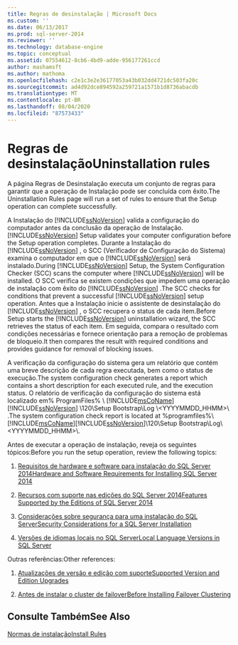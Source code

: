 ```yaml
---
title: Regras de desinstalação | Microsoft Docs
ms.custom: ''
ms.date: 06/13/2017
ms.prod: sql-server-2014
ms.reviewer: ''
ms.technology: database-engine
ms.topic: conceptual
ms.assetid: 07554612-8cb6-4bd9-adde-956177261ccd
author: mashamsft
ms.author: mathoma
ms.openlocfilehash: c2e1c3e2e36177053a43b032dd4721dc503fa20c
ms.sourcegitcommit: ad4d92dce894592a259721a1571b1d8736abacdb
ms.translationtype: MT
ms.contentlocale: pt-BR
ms.lasthandoff: 08/04/2020
ms.locfileid: "87573433"
---
```

# <a name="uninstallation-rules"></a><span data-ttu-id="aaa23-102">Regras de desinstalação</span><span class="sxs-lookup"><span data-stu-id="aaa23-102">Uninstallation rules</span></span>
  <span data-ttu-id="aaa23-103">A página Regras de Desinstalação executa um conjunto de regras para garantir que a operação de Instalação pode ser concluída com êxito.</span><span class="sxs-lookup"><span data-stu-id="aaa23-103">The Uninstallation Rules page will run a set of rules to ensure that the Setup operation can complete successfully.</span></span>  
  
 <span data-ttu-id="aaa23-104">A Instalação do [!INCLUDE[ssNoVersion](../../includes/ssnoversion-md.md)] valida a configuração do computador antes da conclusão da operação de Instalação.</span><span class="sxs-lookup"><span data-stu-id="aaa23-104">[!INCLUDE[ssNoVersion](../../includes/ssnoversion-md.md)] Setup validates your computer configuration before the Setup operation completes.</span></span> <span data-ttu-id="aaa23-105">Durante a Instalação do [!INCLUDE[ssNoVersion](../../includes/ssnoversion-md.md)] , o SCC (Verificador de Configuração do Sistema) examina o computador em que o [!INCLUDE[ssNoVersion](../../includes/ssnoversion-md.md)] será instalado.</span><span class="sxs-lookup"><span data-stu-id="aaa23-105">During [!INCLUDE[ssNoVersion](../../includes/ssnoversion-md.md)] Setup, the System Configuration Checker (SCC) scans the computer where [!INCLUDE[ssNoVersion](../../includes/ssnoversion-md.md)] will be installed.</span></span> <span data-ttu-id="aaa23-106">O SCC verifica se existem condições que impedem uma operação de instalação com êxito do [!INCLUDE[ssNoVersion](../../includes/ssnoversion-md.md)] .</span><span class="sxs-lookup"><span data-stu-id="aaa23-106">The SCC checks for conditions that prevent a successful [!INCLUDE[ssNoVersion](../../includes/ssnoversion-md.md)] setup operation.</span></span> <span data-ttu-id="aaa23-107">Antes que a Instalação inicie o assistente de desinstalação do [!INCLUDE[ssNoVersion](../../includes/ssnoversion-md.md)] , o SCC recupera o status de cada item.</span><span class="sxs-lookup"><span data-stu-id="aaa23-107">Before Setup starts the [!INCLUDE[ssNoVersion](../../includes/ssnoversion-md.md)] uninstallation wizard, the SCC retrieves the status of each item.</span></span> <span data-ttu-id="aaa23-108">Em seguida, compara o resultado com condições necessárias e fornece orientação para a remoção de problemas de bloqueio.</span><span class="sxs-lookup"><span data-stu-id="aaa23-108">It then compares the result with required conditions and provides guidance for removal of blocking issues.</span></span>  
  
 <span data-ttu-id="aaa23-109">A verificação da configuração do sistema gera um relatório que contém uma breve descrição de cada regra executada, bem como o status de execução.</span><span class="sxs-lookup"><span data-stu-id="aaa23-109">The system configuration check generates a report which contains a short description for each executed rule, and the execution status.</span></span> <span data-ttu-id="aaa23-110">O relatório de verificação da configuração do sistema está localizado em% ProgramFiles% \\ [!INCLUDE[msCoName](../../includes/msconame-md.md)] [!INCLUDE[ssNoVersion](../../includes/ssnoversion-md.md)] \120\Setup Bootstrap\Log \\<YYYYMMDD_HHMM>\\ .</span><span class="sxs-lookup"><span data-stu-id="aaa23-110">The system configuration check report is located at %programfiles%\\[!INCLUDE[msCoName](../../includes/msconame-md.md)][!INCLUDE[ssNoVersion](../../includes/ssnoversion-md.md)]\120\Setup Bootstrap\Log\\<YYYYMMDD_HHMM>\\.</span></span>  
  
 <span data-ttu-id="aaa23-111">Antes de executar a operação de instalação, reveja os seguintes tópicos:</span><span class="sxs-lookup"><span data-stu-id="aaa23-111">Before you run the setup operation, review the following topics:</span></span>  
  
1.  [<span data-ttu-id="aaa23-112">Requisitos de hardware e software para instalação do SQL Server 2014</span><span class="sxs-lookup"><span data-stu-id="aaa23-112">Hardware and Software Requirements for Installing SQL Server 2014</span></span>](hardware-and-software-requirements-for-installing-sql-server.md)  
  
2.  [<span data-ttu-id="aaa23-113">Recursos com suporte nas edições do SQL Server 2014</span><span class="sxs-lookup"><span data-stu-id="aaa23-113">Features Supported by the Editions of SQL Server 2014</span></span>](../../../2014/getting-started/features-supported-by-the-editions-of-sql-server-2014.md)  
  
3.  [<span data-ttu-id="aaa23-114">Considerações sobre segurança para uma instalação do SQL Server</span><span class="sxs-lookup"><span data-stu-id="aaa23-114">Security Considerations for a SQL Server Installation</span></span>](../../../2014/sql-server/install/security-considerations-for-a-sql-server-installation.md)  
  
4.  [<span data-ttu-id="aaa23-115">Versões de idiomas locais no SQL Server</span><span class="sxs-lookup"><span data-stu-id="aaa23-115">Local Language Versions in SQL Server</span></span>](../../../2014/sql-server/install/local-language-versions-in-sql-server.md)  
  
 <span data-ttu-id="aaa23-116">Outras referências:</span><span class="sxs-lookup"><span data-stu-id="aaa23-116">Other references:</span></span>  
  
1.  [<span data-ttu-id="aaa23-117">Atualizações de versão e edição com suporte</span><span class="sxs-lookup"><span data-stu-id="aaa23-117">Supported Version and Edition Upgrades</span></span>](../../database-engine/install-windows/supported-version-and-edition-upgrades.md)  
  
2.  [<span data-ttu-id="aaa23-118">Antes de instalar o cluster de failover</span><span class="sxs-lookup"><span data-stu-id="aaa23-118">Before Installing Failover Clustering</span></span>](../failover-clusters/install/before-installing-failover-clustering.md)  
  
## <a name="see-also"></a><span data-ttu-id="aaa23-119">Consulte Também</span><span class="sxs-lookup"><span data-stu-id="aaa23-119">See Also</span></span>  
 [<span data-ttu-id="aaa23-120">Normas de instalação</span><span class="sxs-lookup"><span data-stu-id="aaa23-120">Install Rules</span></span>](../../../2014/sql-server/install/install-rules.md)  
  
  
